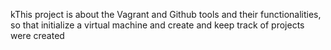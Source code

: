 kThis project is about the Vagrant and Github tools and their functionalities, so that initialize a virtual machine and create and keep track of projects were created